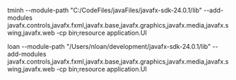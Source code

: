 tminh
--module-path "C:/CodeFiles/javaFiles/javafx-sdk-24.0.1/lib" 
--add-modules javafx.controls,javafx.fxml,javafx.base,javafx.graphics,javafx.media,javafx.swing,javafx.web
-cp bin;resource application.UI

loan
--module-path "/Users/nloan/development/javafx-sdk-24.0.1/lib" --add-modules javafx.controls,javafx.fxml,javafx.base,javafx.graphics,javafx.media,javafx.swing,javafx.web -cp bin;resource application.UI

